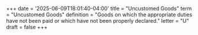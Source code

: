+++
date = '2025-06-09T18:01:40-04:00'
title = "Uncustomed Goods"
term = "Uncustomed Goods"
definition = "Goods on which the appropriate duties have not been paid or which have not been properly declared."
letter = "U"
draft = false
+++


